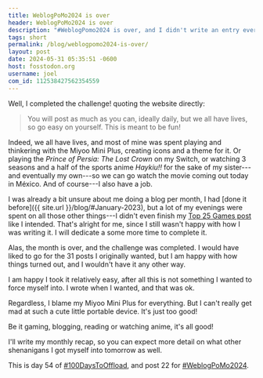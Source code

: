```yaml
---
title: WeblogPoMo2024 is over
header: WeblogPoMo2024 is over
description: "#WeblogPomo2024 is over, and I didn't write an entry everyday, but that's alright! here are some thoughts now that the challenge comes to an end"
tags: short
permalink: /blog/weblogpomo2024-is-over/
layout: post
date: 2024-05-31 05:35:51 -0600
host: fosstodon.org
username: joel
com_id: 112538427562354559
---
```


Well, I completed the challenge! quoting the website directly:

> You will post as much as you can, ideally daily, but we all have lives, so go easy on yourself. This is meant to be fun!

Indeed, we all have lives, and most of mine was spent playing and thinkering with the Miyoo Mini Plus, creating icons and a theme for it. Or playing the _Prince of Persia: The Lost Crown_ on my Switch, or watching 3 seasons and a half of the sports anime _Haykiu!!_ for the sake of my sister---and eventually my own---so we can go watch the movie coming out today in México. And of course---I also have a job.


I was already a bit unsure about me doing a blog per month, I had [done it before]({{ site.url }}/blog/#January-2023), but a lot of my evenings were spent on all those other things---I didn't even finish my [Top 25 Games post](https://fosstodon.org/@joel/112406897446236500) like I intended. That's alright for me, since I still wasn't happy with how I was writing it. I will dedicate a some more time to complete it.


Alas, the month is over, and the challenge was completed. I would have liked to go for the 31 posts I originally wanted, but I am happy with how things turned out, and I wouldn't have it any other way.

I am happy I took it relatively easy, after all this is not something I wanted to force myself into. I wrote when I wanted, and that was ok. 

Regardless, I blame my Miyoo Mini Plus for everything. But I can't really get mad at such a cute little portable device. It's just too good!

Be it gaming, blogging, reading or watching anime, it's all good!

I'll write my monthly recap, so you can expect more detail on what other shenanigans I got myself into tomorrow as well.

This is day 54 of [#100DaysToOffload](https://100daystooffload.com/), and post 22 for [#WeblogPoMo2024](https://weblog.anniegreens.lol/weblog-posting-month-2024).


